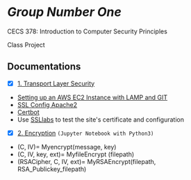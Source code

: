 # *Group Number One*

CECS 378: Introduction to Computer Security Principles

Class Project

## Documentations

- [x] [1. Transport Layer Security](https://github.com/AnimeMei/GroupNumberOne/tree/master/1.%20TSL%20Server)

* [Setting up an AWS EC2 Instance with LAMP and GIT](https://github.com/AnimeMei/GroupNumberOne/blob/master/1.%20TSL%20Server/Setup%20Server%20with%20LAMP/Setting%20up%20an%20AWS%20EC2%20Instance%20with%20LAMP%20and%20GIT.txt)
* [SSL Config Apache2](https://github.com/AnimeMei/GroupNumberOne/blob/master/1.%20TSL%20Server/Setup%20Server%20with%20LAMP/SSL%20Config%20Apache2.txt)
* [Certbot](https://certbot.eff.org/#ubuntuxenial-apache)
* Use [SSLlabs](https://www.ssllabs.com/)
 to test the site's certificate and configuration

- [x] [2. Encryption](https://github.com/AnimeMei/GroupNumberOne/blob/master/2.%20Encryption/CECS%20378%20Encryption%20Lab_GroupNumberOne.ipynb) ```(Jupyter Notebook with Python3)```
* (C, IV)= Myencrypt(message, key)
* (C, IV, key, ext)= MyfileEncrypt (filepath)
* (RSACipher, C, IV, ext)= MyRSAEncrypt(filepath, RSA_Publickey_filepath)
